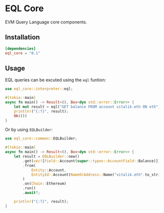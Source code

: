 # EQL Core

EVM Query Language core components.

## Installation
```toml
[dependencies]
eql_core = "0.1"
```

## Usage
EQL queries can be excuted using the `eql` funtion:
```rust
use eql_core::interpreter::eql;

#[tokio::main]
async fn main() -> Result<(), Box<dyn std::error::Error>> {
    let mut result = eql("GET balance FROM account vitalik.eth ON eth").await?;
    println!("{:?}", result);
    Ok(())
}
```

Or by using `EQLBuilder`:
```rust
use eql_core::common::EQLBuilder;

#[tokio::main]
async fn main() -> Result<(), Box<dyn std::error::Error>> {
    let result = EQLBuilder::new()
        .get(vec![Field::Account(super::types::AccountField::Balance)])
        .from(
            Entity::Account,
            EntityId::Account(NameOrAddress::Name("vitalik.eth".to_string())),
        )
        .on(Chain::Ethereum)
        .run()
        .await?;

    println!("{:?}", result);
}
````
